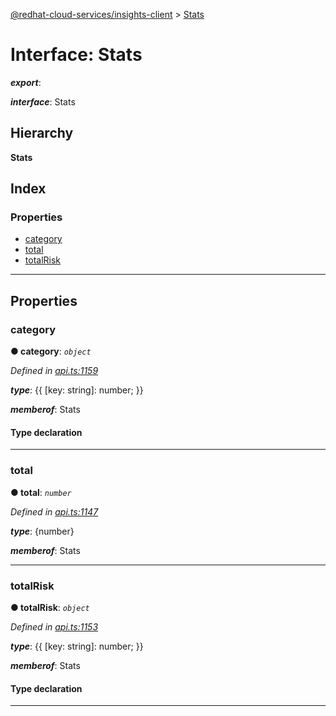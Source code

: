 [@redhat-cloud-services/insights-client](../README.md) > [Stats](../interfaces/stats.md)

# Interface: Stats

*__export__*: 

*__interface__*: Stats

## Hierarchy

**Stats**

## Index

### Properties

* [category](stats.md#category)
* [total](stats.md#total)
* [totalRisk](stats.md#totalrisk)

---

## Properties

<a id="category"></a>

###  category

**● category**: *`object`*

*Defined in [api.ts:1159](https://github.com/RedHatInsights/javascript-clients/blob/master/packages/insights/api.ts#L1159)*

*__type__*: {{ \[key: string\]: number; }}

*__memberof__*: Stats

#### Type declaration

[key: `string`]: `number`

___
<a id="total"></a>

###  total

**● total**: *`number`*

*Defined in [api.ts:1147](https://github.com/RedHatInsights/javascript-clients/blob/master/packages/insights/api.ts#L1147)*

*__type__*: {number}

*__memberof__*: Stats

___
<a id="totalrisk"></a>

###  totalRisk

**● totalRisk**: *`object`*

*Defined in [api.ts:1153](https://github.com/RedHatInsights/javascript-clients/blob/master/packages/insights/api.ts#L1153)*

*__type__*: {{ \[key: string\]: number; }}

*__memberof__*: Stats

#### Type declaration

[key: `string`]: `number`

___

